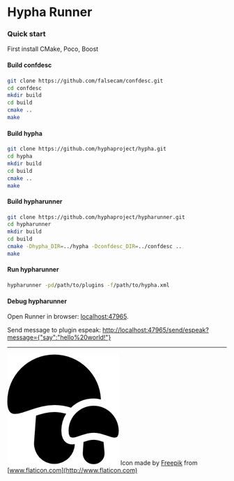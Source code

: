 # Hypha Runner

### Quick start

First install CMake, Poco, Boost

#### Build confdesc

```bash
git clone https://github.com/falsecam/confdesc.git
cd confdesc
mkdir build
cd build
cmake ..
make
```

#### Build hypha

```bash
git clone https://github.com/hyphaproject/hypha.git
cd hypha
mkdir build
cd build
cmake ..
make
```

#### Build hypharunner

```bash
git clone https://github.com/hyphaproject/hypharunner.git
cd hypharunner
mkdir build
cd build
cmake -Dhypha_DIR=../hypha -Dconfdesc_DIR=../confdesc ..
make
```

#### Run hypharunner

```bash
hypharunner -pd/path/to/plugins -f/path/to/hypha.xml
```

#### Debug hypharunner

Open Runner in browser: [localhost:47965](http://localhost:47965).

Send message to plugin espeak: [http://localhost:47965/send/espeak?message={\"say\":\"hello%20world!\"}](http://localhost:47965/send/espeak?message={\"say\":\"hello%20world!\"})


-------------------------------
![Logo](/deploy/images/logo.png) Icon made by [Freepik](http://www.freepik.com) from [www.flaticon.com](http://www.flaticon.com)
